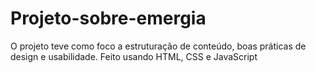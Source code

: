 # Projeto-sobre-emergia
 O projeto teve como foco a estruturação de conteúdo, boas práticas de design e usabilidade. Feito usando HTML, CSS e JavaScript
